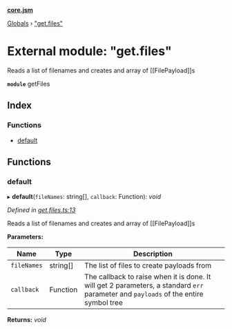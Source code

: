 **[core.jsm](../README.md)**

[Globals](../globals.md) › [&quot;get.files&quot;](_get_files_.md)

# External module: "get.files"

Reads a list of filenames and creates and array of [[FilePayload]]s

**`module`** getFiles

## Index

### Functions

* [default](_get_files_.md#default)

## Functions

###  default

▸ **default**(`fileNames`: string[], `callback`: Function): *void*

*Defined in [get.files.ts:13](https://github.com/terryweiss/jsm/blob/072a529/src/get.files.ts#L13)*

Reads a list of filenames and creates and array of [[FilePayload]]s

**Parameters:**

Name | Type | Description |
------ | ------ | ------ |
`fileNames` | string[] | The list of files to create payloads from |
`callback` | Function | The callback to raise when it is done. It will get 2 parameters, a standard `err` parameter and `payloads` of the entire symbol tree  |

**Returns:** *void*